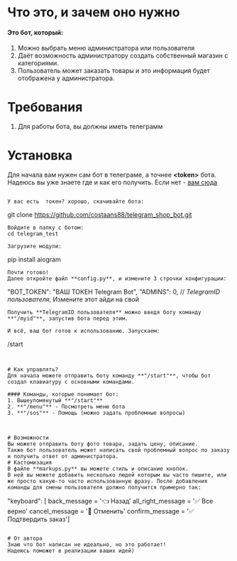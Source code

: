 # Что это, и зачем оно нужно
#### Это бот, который:
1. Можно выбрать меню администратора или пользователя
2. Даёт возможность администратору создать собственный магазин с категориями.
3. Пользователь может заказать товары и это информация будет отображена у администратора.



# Требования
1. Для работы бота, вы должны иметь телеграмм

# Установка
Для начала вам нужен сам бот в телеграме, а точнее **\<token\>** бота. Надеюсь вы уже знаете где и как его получить. Если нет - [вам сюда](https://core.telegram.org/bots)

```

У вас есть  токен? хорошо, скачивайте бота:
```
git clone https://github.com/costaans88/telegram_shop_bot.git
```
Войдите в папку с ботом:
cd telegram_test
```
```
Загрузите модули:
```
pip install aiogram
```
Почти готово!
Далее откройте файл **config.py**, и измените 3 строчки конфигурации:
```
"BOT_TOKEN": "ВАШ ТОКЕН Telegram Bot",
"ADMINS": 0, // *TelegramID пользователя*, Измените этот айди на свой
```
Получить **TelegramID пользователя** можно введя боту команду **"/myid"**, запустив бота перед этим.

И всё, ваш бот готов к использованию. Запускаем:
```
/start
```


# Как управлять?
Для начала можете отправить боту команду **"/start"**, чтобы бот создал клавиатуру с основными командами.

#### Команды, которые понимает бот:
1. Вышеупомянутый **"/start"**
2. **"/menu"** - Посмотреть меню бота
3. **"/sos"** - Помощь (можно задать проблемные вопросы)



# Возможности
Вы можете отправить боту фото товара, задать цену, описание.
Также бот пользователь может написать свой проблемный вопрос по заказу и получить ответ от администратора.
# Кастомизация
В файле **markups.py** вы можете стиль и описание кнопок.
В ней вы можете добавить несколько людей которым вы часто пишите, или же просто какую-то часто использованную фразу. После добавления команды для смены пользователя должно получится примерно так:
```
"keyboard": [
  back_message = '👈 Назад'
all_right_message = '✅ Все верно'
cancel_message = '🚫 Отменить'
confirm_message = '✅ Подтвердить заказ']
```

# От автора
Знаю что бот написан не идеально, но это работает!
Надеюсь поможет в реализации ваших идей)
